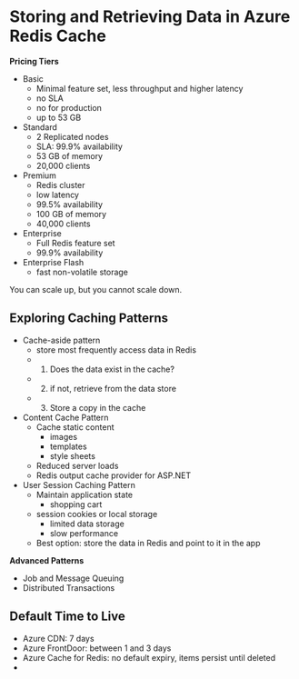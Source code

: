 # Storing and Retrieving Data in Azure Redis Cache

**Pricing Tiers**

* Basic
  * Minimal feature set, less throughput and higher latency
  * no SLA
  * no for production
  * up to 53 GB
* Standard
  * 2 Replicated nodes
  * SLA: 99.9% availability
  * 53 GB of memory
  * 20,000 clients
* Premium
  * Redis cluster
  * low latency
  * 99.5% availability
  * 100 GB of memory
  * 40,000 clients
* Enterprise
  * Full Redis feature set
  * 99.9% availability
* Enterprise Flash
  * fast non-volatile storage


You can scale up, but you cannot scale down.

## Exploring Caching Patterns

* Cache-aside pattern
  * store most frequently access data in Redis
  * 1. Does the data exist in the cache?
  * 2. if not, retrieve from the data store
  * 3. Store a copy in the cache
* Content Cache Pattern
  * Cache static content
    * images
    * templates
    * style sheets
  * Reduced server loads
  * Redis output cache provider for ASP.NET
* User Session Caching Pattern
  * Maintain application state
    * shopping cart
  * session cookies or local storage
    * limited data storage
    * slow performance
  * Best option: store the data in Redis and point to it in the app

**Advanced Patterns**

* Job and Message Queuing
* Distributed Transactions

## Default Time to Live

* Azure CDN: 7 days
* Azure FrontDoor: between 1 and 3 days
* Azure Cache for Redis: no default expiry, items persist until deleted
* 